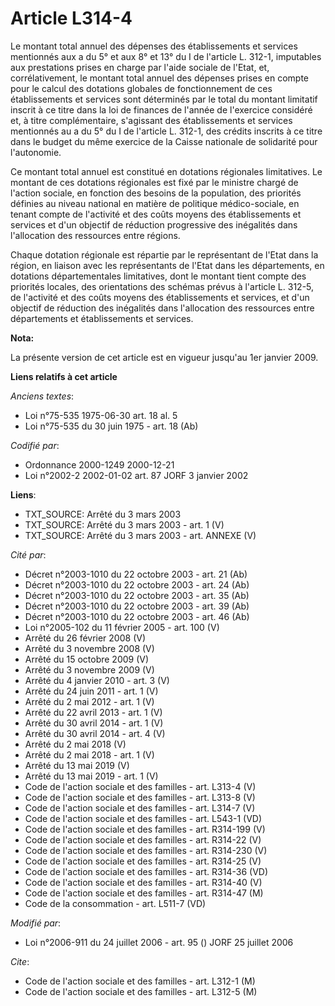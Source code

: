 # Article L314-4

Le montant total annuel des dépenses des établissements et services mentionnés aux a du 5° et aux 8° et 13° du I de l'article
L. 312-1, imputables aux prestations prises en charge par l'aide sociale de l'Etat, et, corrélativement, le montant total
annuel des dépenses prises en compte pour le calcul des dotations globales de fonctionnement de ces établissements et
services sont déterminés par le total du montant limitatif inscrit à ce titre dans la loi de finances de l'année de
l'exercice considéré et, à titre complémentaire, s'agissant des établissements et services mentionnés au a du 5° du I de
l'article L. 312-1, des crédits inscrits à ce titre dans le budget du même exercice de la Caisse nationale de solidarité pour
l'autonomie.

Ce montant total annuel est constitué en dotations régionales limitatives. Le montant de ces dotations régionales est fixé
par le ministre chargé de l'action sociale, en fonction des besoins de la population, des priorités définies au niveau
national en matière de politique médico-sociale, en tenant compte de l'activité et des coûts moyens des établissements et
services et d'un objectif de réduction progressive des inégalités dans l'allocation des ressources entre régions.

Chaque dotation régionale est répartie par le représentant de l'Etat dans la région, en liaison avec les représentants de
l'Etat dans les départements, en dotations départementales limitatives, dont le montant tient compte des priorités locales,
des orientations des schémas prévus à l'article L. 312-5, de l'activité et des coûts moyens des établissements et services,
et d'un objectif de réduction des inégalités dans l'allocation des ressources entre départements et établissements et
services.

**Nota:**

La présente version de cet article est en vigueur jusqu'au 1er janvier 2009.

**Liens relatifs à cet article**

_Anciens textes_:

  - Loi n°75-535 1975-06-30 art. 18 al. 5
  - Loi n°75-535 du 30 juin 1975 - art. 18 (Ab)

_Codifié par_:

  - Ordonnance 2000-1249 2000-12-21
  - Loi n°2002-2 2002-01-02 art. 87 JORF 3 janvier 2002

**Liens**:

  - TXT_SOURCE: Arrêté du 3 mars 2003
  - TXT_SOURCE: Arrêté du 3 mars 2003 - art. 1 (V)
  - TXT_SOURCE: Arrêté du 3 mars 2003 - art. ANNEXE (V)

_Cité par_:

  - Décret n°2003-1010 du 22 octobre 2003 - art. 21 (Ab)
  - Décret n°2003-1010 du 22 octobre 2003 - art. 24 (Ab)
  - Décret n°2003-1010 du 22 octobre 2003 - art. 35 (Ab)
  - Décret n°2003-1010 du 22 octobre 2003 - art. 39 (Ab)
  - Décret n°2003-1010 du 22 octobre 2003 - art. 46 (Ab)
  - Loi n°2005-102 du 11 février 2005 - art. 100 (V)
  - Arrêté du 26 février 2008 (V)
  - Arrêté du 3 novembre 2008 (V)
  - Arrêté du 15 octobre 2009 (V)
  - Arrêté du 3 novembre 2009 (V)
  - Arrêté du 4 janvier 2010 - art. 3 (V)
  - Arrêté du 24 juin 2011 - art. 1 (V)
  - Arrêté du 2 mai 2012 - art. 1 (V)
  - Arrêté du 22 avril 2013 - art. 1 (V)
  - Arrêté du 30 avril 2014 - art. 1 (V)
  - Arrêté du 30 avril 2014 - art. 4 (V)
  - Arrêté du 2 mai 2018 (V)
  - Arrêté du 2 mai 2018 - art. 1 (V)
  - Arrêté du 13 mai 2019 (V)
  - Arrêté du 13 mai 2019 - art. 1 (V)
  - Code de l'action sociale et des familles - art. L313-4 (V)
  - Code de l'action sociale et des familles - art. L313-8 (V)
  - Code de l'action sociale et des familles - art. L314-7 (V)
  - Code de l'action sociale et des familles - art. L543-1 (VD)
  - Code de l'action sociale et des familles - art. R314-199 (V)
  - Code de l'action sociale et des familles - art. R314-22 (V)
  - Code de l'action sociale et des familles - art. R314-230 (V)
  - Code de l'action sociale et des familles - art. R314-25 (V)
  - Code de l'action sociale et des familles - art. R314-36 (VD)
  - Code de l'action sociale et des familles - art. R314-40 (V)
  - Code de l'action sociale et des familles - art. R314-47 (M)
  - Code de la consommation - art. L511-7 (VD)

_Modifié par_:

  - Loi n°2006-911 du 24 juillet 2006 - art. 95 () JORF 25 juillet 2006

_Cite_:

  - Code de l'action sociale et des familles - art. L312-1 (M)
  - Code de l'action sociale et des familles - art. L312-5 (M)
